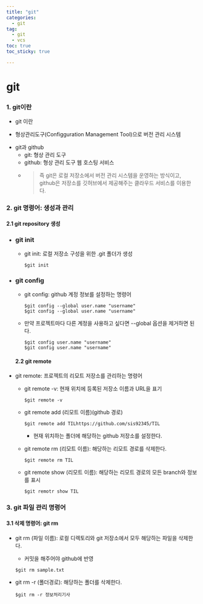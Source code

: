 ```yaml
---
title: "git"
categories: 
  - git
tag:
  - git
  - vcs
toc: true
toc_sticky: true

---
```


git
==========

[git logo]: https://media.vlpt.us/images/jivyyyy/post/1e1374ba-f4c1-4d03-b47b-00dc38975841/GT.png
### 1. git이란
- git 이란
+ 형상관리도구(Configguration Management Tool)으로 버전 관리 시스템
- git과 github
    + git: 형상 관리 도구
    + github: 형상 관리 도구 웹 호스팅 서비스
    + > 즉 git은 로컬 저장소에서 버전 관리 시스템을 운영하는 방식이고, github은 저장소를 깃허브에서 제공해주는 클라우드 서비스를 이용한다.

### 2. git 명령어:  생성과 관리

#### 	2.1 git repository 생성

- ### git init
    +  git init: 로컬 저장소 구성을 위한 .git 폴더가 생성
        ```git
        $git init
        ```
- ### git config
    +  git config: github 계정 정보를 설정하는 명령어
        ```git
        $git config --global user.name "username"
        $git config --global user.name "username"
        ```
    + 만약 프로젝트마다 다른 계정을 사용하고 싶다면 --global 옵션을 제거하면 된다.
        ```git
        $git config user.name "username"
        $git config user.name "username"
        ```

  #### 2.2 git remote



- git remote: 프로젝트의 리모트 저장소를 관리하는 명령어

    - git remote -v: 현재 위치에 등록된 저장소 이름과 URL을 표기

      ```
      $git remote -v
      ```

    - git remote add (리모트 이름)(github 경로)

      ```
      $git remote add TILhttps://github.com/sis92345/TIL
      ```
        - 현재 위치하는 폴더에 해당하는 github 저장소를 설정한다.

    - git remote rm (리모트 이름): 해당하는 리모트 경로를 삭제한다.

      ```
      $git remote rm TIL
      ```

    - git remote show (리모트 이름): 해당하는 리모트 경로의 모든 branch와 정보를 표시

      ```
      $git remotr show TIL
      ```

### 3. git 파일 관리 명령어



#### 	3.1 삭제 명령어: git rm



- git rm (파일 이름): 로컬 디렉토리와 git 저장소에서 모두 해당하는 파일을 삭제한다.

    - 커밋을 해주어야 github에 반영

  ```git
  $git rm sample.txt
  ```

- git rm -r (폴더경로): 해당하는 폴더를 삭제한다.

  ```
  $git rm -r 정보처리기사
  ```

  

